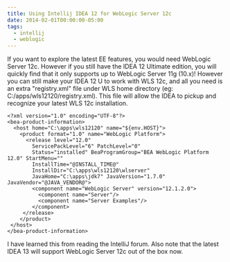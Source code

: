 ```yaml
---
title: Using Intellij IDEA 12 for WebLogic Server 12c
date: 2014-02-01T00:00:00-05:00
tags:
  - intellij
  - weblogic
---
```

If you want to explore the latest EE features, you would need WebLogic Server 12c. However if you still have the IDEA 12 Ultimate edition, you will quickly find that it only supports up to WebLogic 
Server 11g (10.x)! However you can still make your IDEA 12 U to work with WLS 12c, and all you need is an extra "registry.xml" file under WLS home directory (eg: C:/apps/wls12120/registry.xml). This file will allow the IDEA to pickup and recognize your latest WLS 12c installation.
```
<?xml version="1.0" encoding="UTF-8"?>
<bea-product-information>
  <host home="C:\apps\wls12120" name="${env.HOST}">
    <product format="1.0" name="WebLogic Platform">
      <release level="12.0"
        ServicePackLevel="6" PatchLevel="0"
        Status="installed" BeaProgramGroup="BEA WebLogic Platform 12.0" StartMenu=""
        InstallTime="@INSTALL_TIME@"
        InstallDir="C:\apps\wls12120\wlserver"
        JavaHome="C:\apps\jdk7" JavaVersion="1.7.0" JavaVendor="@JAVA_VENDOR@">
        <component name="WebLogic Server" version="12.1.2.0">
          <component name="Server"/>
          <component name="Server Examples"/>
        </component>
     </release>
    </product>
 </host>
</bea-product-information>
```
I have learned this from reading the IntelliJ forum. Also note that the latest IDEA 13 will support WebLogic Server 12c out of the box now.

